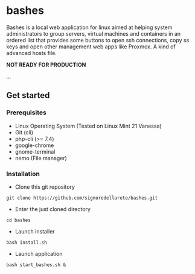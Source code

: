 # bashes
Bashes is a local web application for linux aimed at helping system administrators to group servers, virtual machines and containers in an ordered list that provides some buttons to open ssh connections, copy ss keys and open other management web apps like Proxmox. A kind of advanced hosts file.

**NOT READY FOR PRODUCTION**

...

## Get started

### Prerequisites
- Linux Operating System (Tested on Linux Mint 21 Vanessa)
- Git (cli)
- php-cli (>= 7.4)
- google-chrome
- gnome-terminal
- nemo (File manager)

### Installation
- Clone this git repository
```
git clone https://github.com/signoredellarete/bashes.git
```
- Enter the just cloned directory
```
cd bashes
```
- Launch installer
```
bash install.sh
```
- Launch application
```
bash start_bashes.sh &
```

